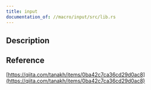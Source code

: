 ```yaml
---
title: input
documentation_of: //macro/input/src/lib.rs
---
```


## Description

## Reference

[https://qiita.com/tanakh/items/0ba42c7ca36cd29d0ac8](https://qiita.com/tanakh/items/0ba42c7ca36cd29d0ac8)
